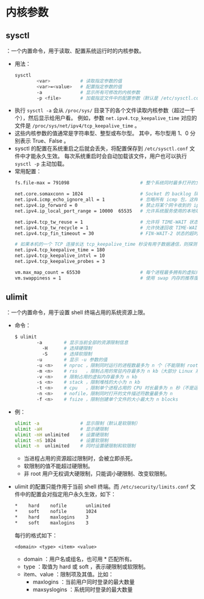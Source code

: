 # 内核参数

## sysctl

：一个内置命令，用于读取、配置系统运行时的内核参数。
- 用法：
    ```sh
    sysctl
            <var>           # 读取指定参数的值
            <var>=<value>   # 配置指定参数的值
            -a              # 显示所有可修改的内核参数
            -p <file>       # 加载指定文件中的配置参数（默认是 /etc/sysctl.conf 文件）
    ```
- 执行 `sysctl -a` 会从 `/proc/sys/` 目录下的各个文件读取内核参数（超过一千个），然后显示给用户看。
  例如，参数 `net.ipv4.tcp_keepalive_time` 对应的文件是 `/proc/sys/net/ipv4/tcp_keepalive_time` 。
- 这些内核参数的值通常是字符串型、整型或布尔型。
  其中，布尔型用 1、0 分别表示 True、False 。
- sysctl 的配置在系统重启之后就会丢失，将配置保存到 `/etc/sysctl.conf` 文件中才能永久生效。
  每次系统重启时会自动加载该文件，用户也可以执行 `sysctl -p` 主动加载。
- 常用配置：
  ```sh
  fs.file-max = 791098                          # 整个系统同时最多打开的文件数

  net.core.somaxconn = 1024                     # Socket 的 backlog 队列的容量（该值越大，支持的并发连接越多）
  net.ipv4.icmp_echo_ignore_all = 1             # 忽略所有 icmp 包，这样本机就不能被 ping 到
  net.ipv4.ip_forward = 0                       # 禁止将某个网卡收到的 ipv4 数据包转发到其它网卡
  net.ipv4.ip_local_port_range = 10000  65535   # 允许系统服务使用的本地端口范围
  
  net.ipv4.tcp_tw_reuse = 1                     # 允许将 TIME-WAIT 状态的端口用于新的 TCP 连接
  net.ipv4.tcp_tw_recycle = 1                   # 允许快速回收 TIME-WAIT 状态的端口
  net.ipv4.tcp_fin_timeout = 30                 # FIN-WAIT-2 状态的超时时间

  # 如果本机的一个 TCP 连接长达 tcp_keepalive_time 秒没有用于数据通信，则探测一下对方主机是否仍然在线，每隔 tcp_keepalive_intvl 秒探测一次，最多探测 tcp_keepalive_probes 次。减小该值可以尽早关闭无用的 Socket ，比如 CLOSE_WAIT 状态的 Socket
  net.ipv4.tcp_keepalive_time = 180
  net.ipv4.tcp_keepalive_intvl = 10
  net.ipv4.tcp_keepalive_probes = 3

  vm.max_map_count = 65530                      # 每个进程最多拥有的虚拟内存区域的数量
  vm.swappiness = 1                             # 使用 swap 内存的推荐度，0 为最低，100 为最高
  ```

## ulimit

：一个内置命令，用于设置 shell 终端占用的系统资源上限。
- 命令：
  ```sh
  $ ulimit
          -a        # 显示当前全部的资源限制信息
            -H      # 选择硬限制
            -S      # 选择软限制
          -u        # 显示 -u 参数的值
          -u <n>    # nproc ，限制同时运行的进程数最多为 n 个（不能限制 root 用户）
          -m <n>    # rss   ，限制占用的常驻内存最多为 n kb（大部分 Linux 系统不支持该限制）
          -v <n>    # 限制占用的虚拟内存最多为 n kb
          -s <n>    # stack ，限制堆栈的大小为 n kb
          -t <n>    # cpu   ，限制单个进程占用的 CPU 时长最多为 n 秒（不是运行时长）
          -n <n>    # nofile，限制同时打开的文件描述符数量最多为 n 
          -f <n>    # fsize ，限制创建单个文件的大小最大为 n blocks
  ```
- 例：
  ```sh
  ulimit -a               # 显示限制（默认是软限制）
  ulimit -aH              # 显示硬限制
  ulimit -nH unlimited    # 设置硬限制
  ulimit -nS 1024         # 设置软限制
  ulimit -n  unlimited    # 同时设置硬限制和软限制
  ```
  - 当进程占用的资源超过限制时，会被立即杀死。
  - 软限制的值不能超过硬限制。
  - 非 root 用户无权调大硬限制，只能调小硬限制、改变软限制。

- ulimit 的配置只能作用于当前 shell 终端。而 `/etc/security/limits.conf` 文件中的配置会对指定用户永久生效，如下：
  ```sh
  *    hard    nofile       unlimited
  *    soft    nofile       1024
  *    hard    maxlogins    3
  *    soft    maxlogins    3
  ```
  每行的格式如下：
  ```
  <domain> <type> <item> <value>
  ```
  - domain ：用户名或组名，也可用 * 匹配所有。
  - type ：取值为 hard 或 soft ，表示硬限制或软限制。
  - item、value ：限制项及其值。比如：
    - maxlogins ：当前用户同时登录的最大数量
    - maxsyslogins ：系统同时登录的最大数量
